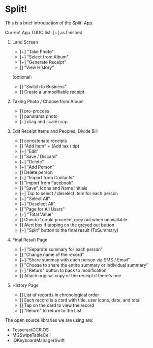 # Split!
This is a brief introduction of the Split! App.

Current App TODO list: [+] as finished

1. Land Screen
    - [+] "Take Photo"
    - [+] "Select from Album"
    - [+] "Generate Receipt"
    - [] "View History"

    (optional)
    - [] "Switch to Business"
    - [] Create a unmodifiable receipt

2. Taking Photo / Choose from Album
    - [] pre-process
    - [] panorama photo
    - [+] drag and scale crop

3. Edit Receipt Items and Peoples, Divide Bill
    - [] concatenate receipts
    - [] "Add Item" + (Add tax / tip)
    - [+] "Edit"
    - [] "Save / Discard"
    - [+] "Delete"
    - [+] "Add Person"
    - [] Delete person
    - [+] "Import from Contacts"
    - [] "Import from Facebook"
    - [] "Save", Icons and Name Initials
    - [+] Tap to select / deselect item for each person
    - [+] "Select All"
    - [+] "Deselect All"
    - [] "Page for All Users"
    - [+] "Total Value"
    - [] Check if could proceed, grey out when unavailable
    - [] Alert box if tapping on the greyed out button
    - [+] "Split" button to the final result (ToSummary)

4. Final Result Page
    - [+] "Separate summary for each person"
    - [] "Change name of the record"
    - [+] "Share summay with each person via SMS / Email"
    - [] "Choose to share the entire summary or individual summary"
    - [+] "Return" button to back to modification
    - [] Attach original copy of the receipt if there's one

5. History Page
    - [] List of records in chronological order
    - [] Each record is a card with title, user icons, date, and total
    - [] Tap on the card to view the record
    - [] "Return" to return to the List

The open source libraries we are using are:

- TesseractOCRiOS
- MGSwipeTableCell
- IQKeyboardManagerSwift
